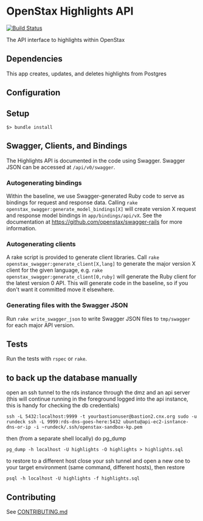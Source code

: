 # OpenStax Highlights API

[![Build Status](https://travis-ci.com/openstax/open-search.svg?branch=master)](https://travis-ci.com/openstax/highlights-api)

The API interface to highlights within OpenStax

## Dependencies

This app creates, updates, and deletes highlights from Postgres

## Configuration

## Setup

```
$> bundle install
```

## Swagger, Clients, and Bindings

The Highlights API is documented in the code using Swagger.  Swagger JSON can be accessed at `/api/v0/swagger`.

### Autogenerating bindings

Within the baseline, we use Swagger-generated Ruby code to serve as bindings for request and response data.  Calling
`rake openstax_swagger:generate_model_bindings[X]` will create version X request and response model bindings in `app/bindings/api/vX`.
See the documentation at https://github.com/openstax/swagger-rails for more information.

### Autogenerating clients

A rake script is provided to generate client libraries.  Call
`rake openstax_swagger:generate_client[X,lang]` to generate the major version X client for the given language, e.g.
`rake openstax_swagger:generate_client[0,ruby]` will generate the Ruby client for the latest version 0 API.  This
will generate code in the baseline, so if you don't want it committed move it elsewhere.

### Generating files with the Swagger JSON

Run `rake write_swagger_json` to write Swagger JSON files to `tmp/swagger` for each major API version.

## Tests

Run the tests with `rspec` or `rake`.

## to back up the database manually
open an ssh tunnel to the rds instance through the dmz and an api server (this will continue running in the foreground logged into the api instance, this is handy for checking the db credentials)
```
ssh -L 5432:localhost:9999 -t yourbastionuser@bastion2.cnx.org sudo -u rundeck ssh -L 9999:rds-dns-goes-here:5432 ubuntu@api-ec2-isntance-dns-or-ip -i ~rundeck/.ssh/openstax-sandbox-kp.pem
```
then (from a separate shell locally) do pg_dump
```
pg_dump -h localhost -U highlights -O highlights > highlights.sql
```

to restore to a different host close your ssh tunnel and open a new one to your target environment (same command, different hosts), then restore 
```
psql -h localhost -U highlights -f highlights.sql 
```

## Contributing

See [CONTRIBUTING.md](./CONTRIBUTING.md)
